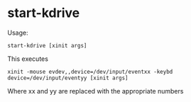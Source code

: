 # start-kdrive

Usage:
```
start-kdrive [xinit args]
```

This executes
```
xinit -mouse evdev,,device=/dev/input/eventxx -keybd device=/dev/input/eventyy [xinit args]
```

Where xx and yy are replaced with the appropriate numbers
